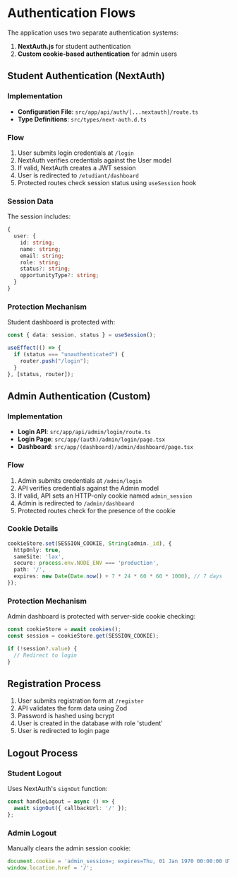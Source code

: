 # Authentication Flows

The application uses two separate authentication systems:

1. **NextAuth.js** for student authentication
2. **Custom cookie-based authentication** for admin users

## Student Authentication (NextAuth)

### Implementation

- **Configuration File**: `src/app/api/auth/[...nextauth]/route.ts`
- **Type Definitions**: `src/types/next-auth.d.ts`

### Flow

1. User submits login credentials at `/login`
2. NextAuth verifies credentials against the User model
3. If valid, NextAuth creates a JWT session
4. User is redirected to `/etudiant/dashboard`
5. Protected routes check session status using `useSession` hook

### Session Data

The session includes:

```typescript
{
  user: {
    id: string;
    name: string;
    email: string;
    role: string;
    status?: string;
    opportunityType?: string;
  }
}
```

### Protection Mechanism

Student dashboard is protected with:

```typescript
const { data: session, status } = useSession();

useEffect(() => {
  if (status === "unauthenticated") {
    router.push("/login");
  }
}, [status, router]);
```

## Admin Authentication (Custom)

### Implementation

- **Login API**: `src/app/api/admin/login/route.ts`
- **Login Page**: `src/app/(auth)/admin/login/page.tsx`
- **Dashboard**: `src/app/(dashboard)/admin/dashboard/page.tsx`

### Flow

1. Admin submits credentials at `/admin/login`
2. API verifies credentials against the Admin model
3. If valid, API sets an HTTP-only cookie named `admin_session`
4. Admin is redirected to `/admin/dashboard`
5. Protected routes check for the presence of the cookie

### Cookie Details

```typescript
cookieStore.set(SESSION_COOKIE, String(admin._id), {
  httpOnly: true,
  sameSite: 'lax',
  secure: process.env.NODE_ENV === 'production',
  path: '/',
  expires: new Date(Date.now() + 7 * 24 * 60 * 60 * 1000), // 7 days
});
```

### Protection Mechanism

Admin dashboard is protected with server-side cookie checking:

```typescript
const cookieStore = await cookies();
const session = cookieStore.get(SESSION_COOKIE);

if (!session?.value) {
  // Redirect to login
}
```

## Registration Process

1. User submits registration form at `/register`
2. API validates the form data using Zod
3. Password is hashed using bcrypt
4. User is created in the database with role 'student'
5. User is redirected to login page

## Logout Process

### Student Logout

Uses NextAuth's `signOut` function:

```typescript
const handleLogout = async () => {
  await signOut({ callbackUrl: '/' });
};
```

### Admin Logout

Manually clears the admin session cookie:

```typescript
document.cookie = 'admin_session=; expires=Thu, 01 Jan 1970 00:00:00 UTC; path=/;';
window.location.href = '/';
```
